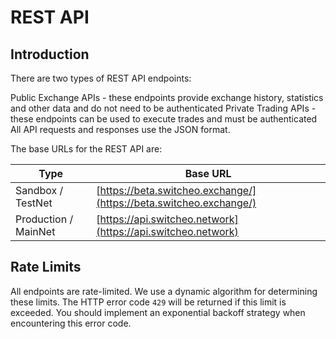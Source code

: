 # REST API

## Introduction

There are two types of REST API endpoints:

Public Exchange APIs - these endpoints provide exchange history, statistics and other data and do not need to be authenticated
Private Trading APIs - these endpoints can be used to execute trades and must be authenticated
All API requests and responses use the JSON format.

The base URLs for the REST API are:

Type                  | Base URL
--------------------- | ----------
Sandbox / TestNet     | [https://beta.switcheo.exchange/](https://beta.switcheo.exchange/)
Production / MainNet  | [https://api.switcheo.network](https://api.switcheo.network)

## Rate Limits

All endpoints are rate-limited. We use a dynamic algorithm for determining these limits. The HTTP error code `429` will be returned if this limit is exceeded. You should implement an exponential backoff strategy when encountering this error code.
